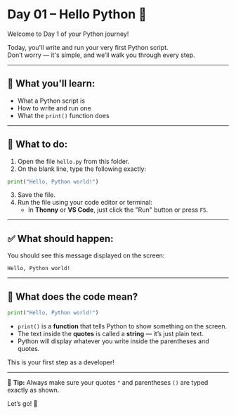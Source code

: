 # Day 01 – Hello Python 👋

Welcome to Day 1 of your Python journey!

Today, you'll write and run your very first Python script.  
Don’t worry — it's simple, and we’ll walk you through every step.

---

## 🎯 What you'll learn:
- What a Python script is
- How to write and run one
- What the `print()` function does

---

## 🧠 What to do:

1. Open the file `hello.py` from this folder.
2. On the blank line, type the following exactly:

```python
print("Hello, Python world!")
```

3. Save the file.
4. Run the file using your code editor or terminal:
   - In **Thonny** or **VS Code**, just click the "Run" button or press `F5`.

---

## ✅ What should happen:

You should see this message displayed on the screen:

```
Hello, Python world!
```

---

## 🧵 What does the code mean?

```python
print("Hello, Python world!")
```

- `print()` is a **function** that tells Python to show something on the screen.
- The text inside the **quotes** is called a **string** — it’s just plain text.
- Python will display whatever you write inside the parentheses and quotes.

This is your first step as a developer!

---

📌 **Tip:** Always make sure your quotes `"` and parentheses `()` are typed exactly as shown.

Let’s go! 🚀
